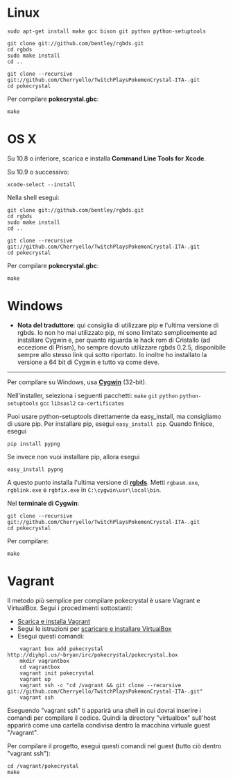 # Linux

	sudo apt-get install make gcc bison git python python-setuptools

	git clone git://github.com/bentley/rgbds.git
	cd rgbds
	sudo make install
	cd ..

	git clone --recursive git://github.com/Cherryello/TwitchPlaysPokemonCrystal-ITA-.git
	cd pokecrystal

Per compilare **pokecrystal.gbc**:

	make


# OS X

Su 10.8 o inferiore, scarica e installa **Command Line Tools for Xcode**.

Su 10.9 o successivo:

	xcode-select --install

Nella shell esegui:

	git clone git://github.com/bentley/rgbds.git
	cd rgbds
	sudo make install
	cd ..

	git clone --recursive git://github.com/Cherryello/TwitchPlaysPokemonCrystal-ITA-.git
	cd pokecrystal

Per compilare **pokecrystal.gbc**:

	make


# Windows

* **Nota del traduttore**: qui consiglia di utilizzare pip e l'ultima versione di rgbds. Io non ho mai utilizzato pip, mi sono limitato semplicemente ad installare Cygwin e, per quanto riguarda le hack rom di Cristallo (ad eccezione di Prism), ho sempre dovuto utilizzare rgbds 0.2.5, disponibile sempre allo stesso link qui sotto riportato. Io inoltre ho installato la versione a 64 bit di Cygwin e tutto va come deve.

----------------------------------

Per compilare su Windows, usa [**Cygwin**](http://cygwin.com/install.html) (32-bit).

Nell'installer, seleziona i seguenti pacchetti: `make` `git` `python` `python-setuptools` `gcc` `libsasl2` `ca-certificates`

Puoi usare python-setuptools direttamente da easy_install, ma consigliamo di usare pip.  Per installare pip, esegui `easy_install pip`.  Quando finisce, esegui

	pip install pypng

Se invece non vuoi installare pip, allora esegui

	easy_install pypng

A questo punto installa l'ultima versione di [**rgbds**](https://github.com/bentley/rgbds/releases/).
Metti `rgbasm.exe`, `rgblink.exe` e `rgbfix.exe` in `C:\cygwin\usr\local\bin`.

Nel **terminale di Cygwin**:

	git clone --recursive git://github.com/Cherryello/TwitchPlaysPokemonCrystal-ITA-.git
	cd pokecrystal

Per compilare:

	make


# Vagrant

Il metodo più semplice per compilare pokecrystal è usare Vagrant e
VirtualBox. Segui i procedimenti sottostanti:

* [Scarica e installa Vagrant](http://www.vagrantup.com/downloads.html)
* Segui le istruzioni per [scaricare e installare VirtualBox](http://docs-v1.vagrantup.com/v1/docs/getting-started/)
* Esegui questi comandi:

```
	vagrant box add pokecrystal http://diyhpl.us/~bryan/irc/pokecrystal/pokecrystal.box
	mkdir vagrantbox
	cd vagrantbox
	vagrant init pokecrystal
	vagrant up
	vagrant ssh -c "cd /vagrant && git clone --recursive git://github.com/Cherryello/TwitchPlaysPokemonCrystal-ITA-.git"
	vagrant ssh
```

Eseguendo "vagrant ssh" ti apparirà una shell in cui dovrai inserire i comandi per compilare
il codice. Quindi la directory "virtualbox" sull'host apparirà come una cartella condivisa
dentro la macchina virtuale guest "/vagrant".

Per compilare il progetto, esegui questi comandi nel guest (tutto ciò dentro "vagrant
ssh"):

	cd /vagrant/pokecrystal
	make
